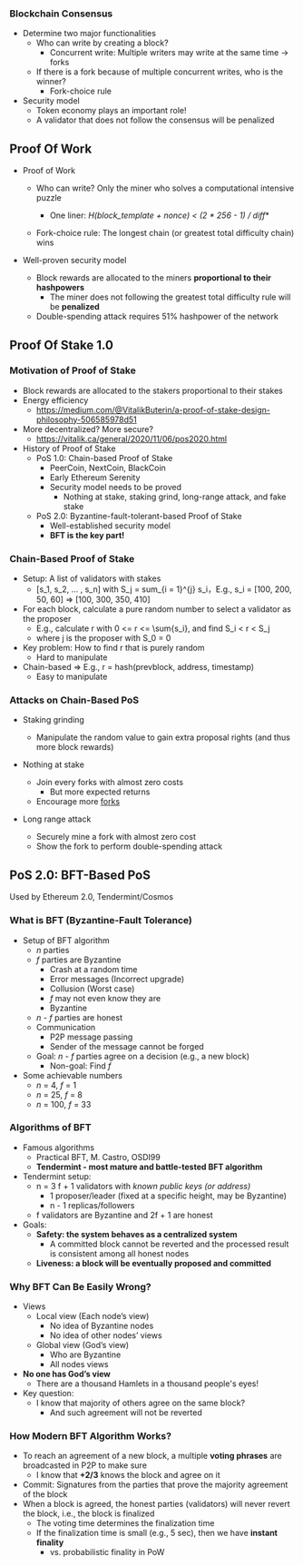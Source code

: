 ### Blockchain Consensus

- Determine two major functionalities
  - Who can write by creating a block?
    - Concurrent write: Multiple writers may write at the same time -> forks
  - If there is a fork because of multiple concurrent writes, who is the winner?
    - Fork-choice rule
- Security model
  - Token economy plays an important role!
  - A validator that does not follow the consensus will be penalized



## Proof Of Work

- Proof of Work

  - Who can write? Only the miner who solves a computational intensive puzzle
    - One liner: **H(block_template + nonce) < (2 \** 256 - 1) / diff**

  - Fork-choice rule: The longest chain (or greatest total difficulty chain) wins

- Well-proven security model

  - Block rewards are allocated to the miners **proportional to their hashpowers**
    - The miner does not following the greatest total difficulty rule will be **penalized**
  - Double-spending attack requires 51% hashpower of the network



## Proof Of Stake 1.0

### Motivation of Proof of Stake

- Block rewards are allocated to the stakers proportional to their stakes
- Energy efficiency
  - https://medium.com/@VitalikButerin/a-proof-of-stake-design-philosophy-506585978d51
- More decentralized? More secure?
  - https://vitalik.ca/general/2020/11/06/pos2020.html
- History of Proof of Stake
  - PoS 1.0: Chain-based Proof of Stake
    - PeerCoin, NextCoin, BlackCoin
    - Early Ethereum Serenity
    - Security model needs to be proved
      - Nothing at stake, staking grind, long-range attack, and fake stake
  - PoS 2.0: Byzantine-fault-tolerant-based Proof of Stake
    - Well-established security model
    - **BFT is the key part!**

### Chain-Based Proof of Stake

- Setup: A list of validators with stakes
  - [s_1, s_2, … , s_n] with S_j = sum_{i = 1}^{j} s_i，E.g., s_i = [100, 200, 50, 60] => [100, 300, 350, 410]
- For each block, calculate a pure random number to select a validator as the proposer
  - E.g., calculate r with 0 <= r <= \sum{s_i}, and find S_i < r < S_j
  - where j is the proposer with S_0 = 0
- Key problem: How to find r that is purely random
  - Hard to manipulate
- Chain-based => E.g., r = hash(prevblock, address, timestamp)
  - Easy to manipulate

### Attacks on Chain-Based PoS

- Staking grinding

  - Manipulate the random value to gain extra proposal rights (and thus more block rewards)

- Nothing at stake

  - Join every forks with almost zero costs
    - But more expected returns
  - Encourage more [forks](https://vitalik.ca/general/2017/12/31/pos_faq.html)

- Long range attack

  - Securely mine a fork with almost zero cost
  - Show the fork to perform double-spending attack

  

## PoS 2.0: BFT-Based PoS

Used by Ethereum 2.0, Tendermint/Cosmos

### What is BFT (Byzantine-Fault Tolerance)

- Setup of BFT algorithm
  - *n* parties
  - *f* parties are Byzantine
    - Crash at a random time
    - Error messages (Incorrect upgrade)
    - Collusion (Worst case)
    - *f* may not even know they are 
    - Byzantine
  - *n - f* parties are honest
  - Communication
    - P2P message passing
    - Sender of the message cannot be forged
  - Goal: *n - f* parties agree on a decision (e.g., a new block)
    - Non-goal: Find *f*
- Some achievable numbers
  - *n* = 4, *f* = 1
  - *n* = 25, *f* = 8
  - *n* = 100, *f* = 33

### Algorithms of BFT

- Famous algorithms
  - Practical BFT, M. Castro, OSDI99
  - **Tendermint - most mature and battle-tested BFT algorithm**
- Tendermint setup:
  - n = 3 f + 1 validators with *known public keys (or address)*
    - 1 proposer/leader (fixed at a specific height, may be Byzantine)
    - n - 1 replicas/followers
  - f validators are Byzantine and 2f + 1 are honest
- Goals:
  - **Safety: the system behaves as a centralized system**
    - A committed block cannot be reverted and the processed result is consistent among all honest nodes
  - **Liveness: a block will be eventually proposed and committed**

### Why BFT Can Be Easily Wrong?

- Views
  - Local view (Each node’s view)
    - No idea of Byzantine nodes
    - No idea of other nodes’ views
  - Global view (God’s view)
    - Who are Byzantine
    - All nodes views
- **No one has God’s view**
  - There are a thousand Hamlets in a thousand people's eyes!
- Key question:
  - I know that majority of others agree on the same block?
    - And such agreement will not be reverted

### How Modern BFT Algorithm Works?

- To reach an agreement of a new block, a multiple **voting phrases** are broadcasted in P2P to make sure
  - I know that **+2/3** knows the block and agree on it
- Commit: Signatures from the parties that prove the majority agreement of the block
- When a block is agreed, the honest parties (validators) will never revert the block, i.e., the block is finalized
  - The voting time determines the finalization time
  - If the finalization time is small (e.g., 5 sec), then we have **instant finality**
    - vs. probabilistic finality in PoW

